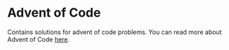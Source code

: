 # Advent of Code

Contains solutions for advent of code problems. You can read more about Advent of Code [here](https://adventofcode.com/).
